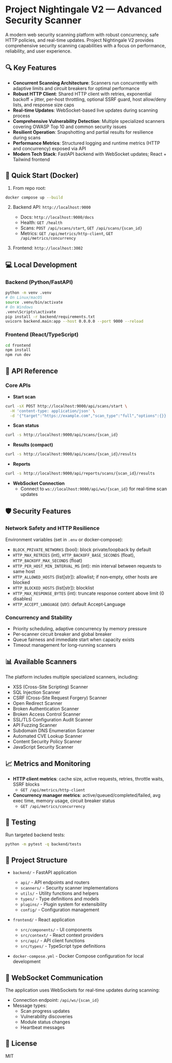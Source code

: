 # Project Nightingale V2 — Advanced Security Scanner

A modern web security scanning platform with robust concurrency, safe HTTP policies, and real-time updates. Project Nightingale V2 provides comprehensive security scanning capabilities with a focus on performance, reliability, and user experience.

## 🔍 Key Features

- **Concurrent Scanning Architecture**: Scanners run concurrently with adaptive limits and circuit breakers for optimal performance
- **Robust HTTP Client**: Shared HTTP client with retries, exponential backoff + jitter, per‑host throttling, optional SSRF guard, host allow/deny lists, and response size caps
- **Real-time Updates**: WebSocket-based live updates during scanning process
- **Comprehensive Vulnerability Detection**: Multiple specialized scanners covering OWASP Top 10 and common security issues
- **Resilient Operation**: Snapshotting and partial results for resilience during scans
- **Performance Metrics**: Structured logging and runtime metrics (HTTP and concurrency) exposed via API
- **Modern Tech Stack**: FastAPI backend with WebSocket updates; React + Tailwind frontend

## 🚀 Quick Start (Docker)

1) From repo root:
```bash
docker compose up --build
```

2) Backend API: `http://localhost:9000`
   - Docs: `http://localhost:9000/docs`
   - Health: `GET /health`
   - Scans: `POST /api/scans/start`, `GET /api/scans/{scan_id}`
   - Metrics: `GET /api/metrics/http-client`, `GET /api/metrics/concurrency`

3) Frontend: `http://localhost:3002`

## 💻 Local Development

### Backend (Python/FastAPI)

```bash
python -m venv .venv
# On Linux/macOS
source .venv/bin/activate
# On Windows
.venv\Scripts\activate
pip install -r backend/requirements.txt
uvicorn backend.main:app --host 0.0.0.0 --port 9000 --reload
```

### Frontend (React/TypeScript)

```bash
cd frontend
npm install
npm run dev
```

## 🔌 API Reference

### Core APIs

- **Start scan**
```bash
curl -sX POST http://localhost:9000/api/scans/start \
  -H 'content-type: application/json' \
  -d '{"target":"https://example.com","scan_type":"full","options":{}}'
```

- **Scan status**
```bash
curl -s http://localhost:9000/api/scans/{scan_id}
```

- **Results (compact)**
```bash
curl -s http://localhost:9000/api/scans/{scan_id}/results
```

- **Reports**
```bash
curl -s http://localhost:9000/api/reports/scans/{scan_id}/results
```

- **WebSocket Connection**
  - Connect to `ws://localhost:9000/api/ws/{scan_id}` for real-time scan updates

## 🛡️ Security Features

### Network Safety and HTTP Resilience

Environment variables (set in `.env` or docker‑compose):
- `BLOCK_PRIVATE_NETWORKS` (bool): block private/loopback by default
- `HTTP_MAX_RETRIES` (int), `HTTP_BACKOFF_BASE_SECONDS` (float), `HTTP_BACKOFF_MAX_SECONDS` (float)
- `HTTP_PER_HOST_MIN_INTERVAL_MS` (int): min interval between requests to same host
- `HTTP_ALLOWED_HOSTS` (list[str]): allowlist; if non‑empty, other hosts are blocked
- `HTTP_BLOCKED_HOSTS` (list[str]): blocklist
- `HTTP_MAX_RESPONSE_BYTES` (int): truncate response content above limit (0 disables)
- `HTTP_ACCEPT_LANGUAGE` (str): default Accept‑Language

### Concurrency and Stability

- Priority scheduling, adaptive concurrency by memory pressure
- Per‑scanner circuit breaker and global breaker
- Queue fairness and immediate start when capacity exists
- Timeout management for long-running scanners

## 📊 Available Scanners

The platform includes multiple specialized scanners, including:

- XSS (Cross-Site Scripting) Scanner
- SQL Injection Scanner
- CSRF (Cross-Site Request Forgery) Scanner
- Open Redirect Scanner
- Broken Authentication Scanner
- Broken Access Control Scanner
- SSL/TLS Configuration Audit Scanner
- API Fuzzing Scanner
- Subdomain DNS Enumeration Scanner
- Automated CVE Lookup Scanner
- Content Security Policy Scanner
- JavaScript Security Scanner

## 📈 Metrics and Monitoring

- **HTTP client metrics**: cache size, active requests, retries, throttle waits, SSRF blocks
  - `GET /api/metrics/http-client`
- **Concurrency manager metrics**: active/queued/completed/failed, avg exec time, memory usage, circuit breaker status
  - `GET /api/metrics/concurrency`

## 🧪 Testing

Run targeted backend tests:
```bash
python -m pytest -q backend/tests
```

## 📁 Project Structure

- `backend/` - FastAPI application
  - `api/` - API endpoints and routers
  - `scanners/` - Security scanner implementations
  - `utils/` - Utility functions and helpers
  - `types/` - Type definitions and models
  - `plugins/` - Plugin system for extensibility
  - `config/` - Configuration management

- `frontend/` - React application
  - `src/components/` - UI components
  - `src/context/` - React context providers
  - `src/api/` - API client functions
  - `src/types/` - TypeScript type definitions

- `docker-compose.yml` - Docker Compose configuration for local development

## 🔄 WebSocket Communication

The application uses WebSockets for real-time updates during scanning:

- Connection endpoint: `/api/ws/{scan_id}`
- Message types:
  - Scan progress updates
  - Vulnerability discoveries
  - Module status changes
  - Heartbeat messages

## 📄 License

MIT
